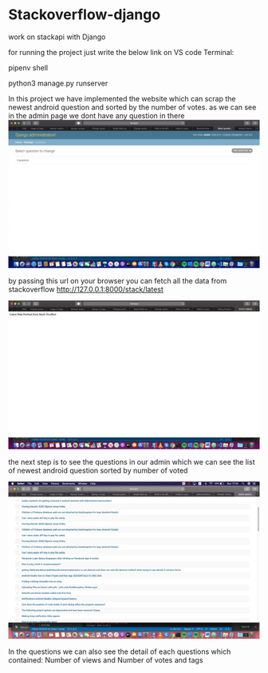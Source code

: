 # Stackoverflow-django
work on stackapi with Django

for running the project just write the below link on VS code Terminal:

pipenv shell

python3 manage.py runserver


In this project we have implemented the website which can scrap the newest android question and sorted by the number of votes.
as we can see in the admin page we dont have any question in there
![admin page](https://github.com/sadeghjalalian/Stackoverflow-django/blob/master/Screenshot%202019-12-08%20at%2017.23.40.png)


by passing this url on your browser you can fetch all the data from stackoverflow
http://127.0.0.1:8000/stack/latest

![fetch the newest post](https://github.com/sadeghjalalian/Stackoverflow-django/blob/master/Screenshot%202019-12-08%20at%2017.12.33.png)


the next step is to see the questions in our admin which we can see the list of newest android question sorted by number of voted

![list of questions](https://github.com/sadeghjalalian/Stackoverflow-django/blob/master/Screenshot%202019-12-08%20at%2017.34.00.png)

In the questions we can also see the detail of each questions which contained: Number of views and Number of votes and tags

